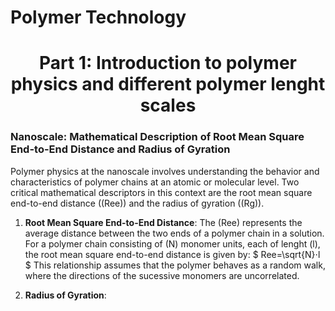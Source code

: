 # Polymer Technology

<h1 align="center">Part 1: Introduction to polymer physics and different polymer lenght scales</h1>

### Nanoscale: Mathematical Description of Root Mean Square End-to-End Distance and Radius of Gyration

Polymer physics at the nanoscale involves understanding the behavior and characteristics of polymer chains at an atomic or molecular level. Two critical mathematical descriptors in this context are the root mean square end-to-end distance (\(Ree\)) and the radius of gyration (\(Rg\)).

1. **Root Mean Square End-to-End Distance**: The \(Ree\) represents the average distance between the two ends of a polymer chain in a solution. For a polymer chain consisting of \(N\) monomer units, each of lenght \(l\), the root mean square end-to-end distance is given by: 
$
Ree​=\sqrt{N}​⋅l
$
This relationship assumes that the polymer behaves as a random walk, where the directions of the sucessive monomers are uncorrelated.

2. **Radius of Gyration**: